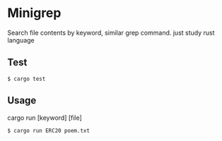# Minigrep
Search file contents by keyword, similar grep command. just study rust language

## Test
`$ cargo test`

## Usage
cargo run [keyword] [file]

`$ cargo run ERC20 poem.txt`
